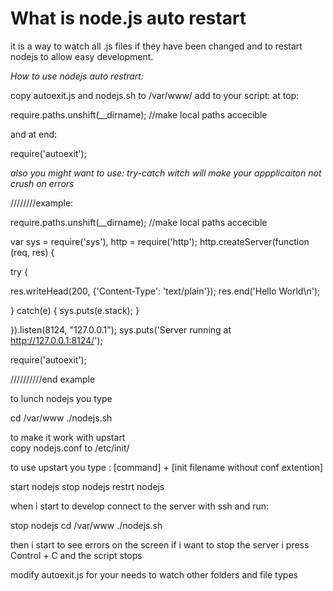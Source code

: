 # What is node.js auto restart 
 
it is a way to watch all .js files if they have been changed and to restart nodejs
to allow easy development.

*How to use nodejs auto restrart:*
 
copy autoexit.js and nodejs.sh to /var/www/
add to your script:
 at top:
 
require.paths.unshift(__dirname); //make local paths accecible

and at end:
  
require('autoexit');


*also you might want to use: try-catch witch will make your appplicaiton not crush on errors*


////////example:


require.paths.unshift(__dirname); //make local paths accecible

var sys = require('sys'),
   http = require('http');
http.createServer(function (req, res) {

  try
  {

  res.writeHead(200, {'Content-Type': 'text/plain'});
  res.end('Hello World\n');
  
  }
  catch(e)
  {
   sys.puts(e.stack);
  }
  
}).listen(8124, "127.0.0.1");
sys.puts('Server running at http://127.0.0.1:8124/');

require('autoexit');

//////////end example


to lunch nodejs you type

cd /var/www
./nodejs.sh

to make it work with upstart  
copy nodejs.conf to /etc/init/

to use upstart you type :
[command] + [init filename without conf extention]

start nodejs 
stop nodejs
restrt nodejs

when i start to develop connect to the server with ssh and run:

stop nodejs
cd /var/www
./nodejs.sh

then i start to see errors on the screen
if i want to stop the server i press Control + C
and the script stops

modify autoexit.js for your needs to watch other folders and file types